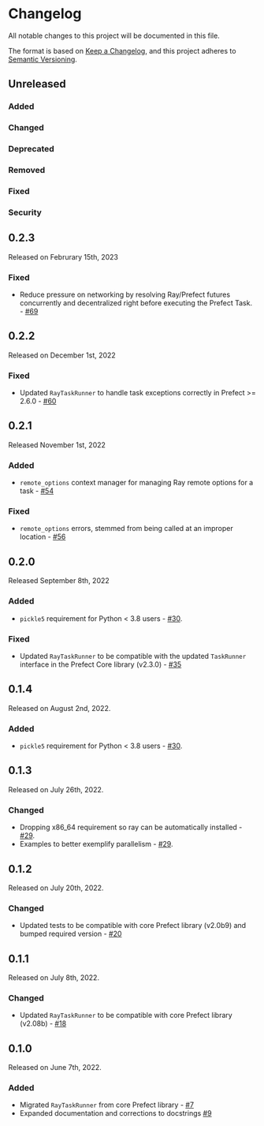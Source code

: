 # Changelog

All notable changes to this project will be documented in this file.

The format is based on [Keep a Changelog](https://keepachangelog.com/en/1.0.0/),
and this project adheres to [Semantic Versioning](https://semver.org/spec/v2.0.0.html).

## Unreleased

### Added

### Changed

### Deprecated

### Removed

### Fixed

### Security

## 0.2.3

Released on Februrary 15th, 2023

### Fixed

- Reduce pressure on networking by resolving Ray/Prefect futures concurrently and decentralized right before executing the Prefect Task. - [#69](https://github.com/PrefectHQ/prefect-ray/pull/69)

## 0.2.2

Released on December 1st, 2022

### Fixed

- Updated `RayTaskRunner` to handle task exceptions correctly in Prefect >= 2.6.0 - [#60](https://github.com/PrefectHQ/prefect-ray/pull/60)

## 0.2.1

Released November 1st, 2022

### Added

- `remote_options` context manager for managing Ray remote options for a task - [#54](https://github.com/PrefectHQ/prefect-ray/pull/54)

### Fixed

- `remote_options` errors, stemmed from being called at an improper location - [#56](https://github.com/PrefectHQ/prefect-ray/pull/56)

## 0.2.0

Released September 8th, 2022

### Added
- `pickle5` requirement for Python < 3.8 users - [#30](https://github.com/PrefectHQ/prefect-ray/pull/30).

### Fixed
- Updated `RayTaskRunner` to be compatible with the updated `TaskRunner` interface in the Prefect Core library (v2.3.0) - [#35](https://github.com/PrefectHQ/prefect-ray/pull/35)

## 0.1.4

Released on August 2nd, 2022.

### Added
- `pickle5` requirement for Python < 3.8 users - [#30](https://github.com/PrefectHQ/prefect-ray/pull/30).

## 0.1.3

Released on July 26th, 2022.

### Changed

- Dropping x86_64 requirement so ray can be automatically installed - [#29](https://github.com/PrefectHQ/prefect-ray/pull/29).
- Examples to better exemplify parallelism - [#29](https://github.com/PrefectHQ/prefect-ray/pull/29).

## 0.1.2

Released on July 20th, 2022.

### Changed

- Updated tests to be compatible with core Prefect library (v2.0b9) and bumped required version - [#20](https://github.com/PrefectHQ/prefect-ray/pull/20)

## 0.1.1

Released on July 8th, 2022.

### Changed

- Updated `RayTaskRunner` to be compatible with core Prefect library (v2.08b) - [#18](https://github.com/PrefectHQ/prefect-ray/pull/18)

## 0.1.0

Released on June 7th, 2022.

### Added

- Migrated `RayTaskRunner` from core Prefect library - [#7](https://github.com/PrefectHQ/prefect-ray/pull/7)
- Expanded documentation and corrections to docstrings [#9](https://github.com/PrefectHQ/prefect-ray/pull/9)
